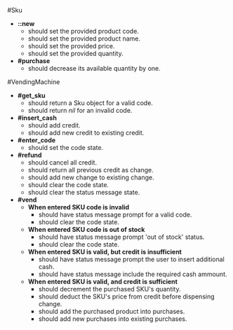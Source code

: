 #Sku

* **::new**
  * should set the provided product code.
  * should set the provided product name.
  * should set the provided price.
  * should set the provided quantity.
* **\#purchase**
  * should decrease its available quantity by one.

#VendingMachine

* **\#get_sku**
  * should return a Sku object for a valid code.
  * should return *nil* for an invalid code.
* **\#insert_cash**
  * should add credit.
  * should add new credit to existing credit.
* **\#enter_code**
  * should set the code state.
* **\#refund**
  * should cancel all credit.
  * should return all previous credit as change.
  * should add new change to existing change.
  * should clear the code state.
  * should clear the status message state.
* **\#vend**
  * **When entered SKU code is invalid**
    * should have status message prompt for a valid code.
    * should clear the code state.
  * **When entered SKU code is out of stock**
    * should have status message prompt 'out of stock' status.
    * should clear the code state.
  * **When entered SKU is valid, but credit is insufficient**
    * should have status message prompt the user to insert additional cash.
    * should have status message include the required cash ammount.
  * **When entered SKU is valid, and credit is sufficient**
    * should decrement the purchased SKU's quantity.
    * should deduct the SKU's price from credit before dispensing change.
    * should add the purchased product into purchases.
    * should add new purchases into existing purchases.
